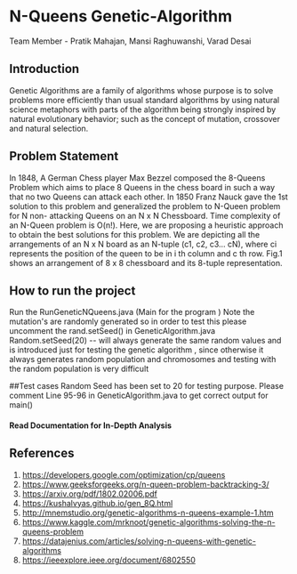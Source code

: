 # N-Queens Genetic-Algorithm
Team Member - Pratik Mahajan, Mansi Raghuwanshi, Varad Desai

## Introduction
Genetic Algorithms are a family of algorithms whose purpose is to solve problems more efficiently than usual standard algorithms by using natural science metaphors with parts of the algorithm being strongly inspired by natural evolutionary behavior; such as the concept of mutation, crossover and natural selection.

## Problem Statement
In 1848, A German Chess player Max Bezzel composed the 8-Queens Problem which aims to place 8 Queens in the chess board in such a way that no two Queens can attack each other. In 1850 Franz Nauck gave the 1st solution to this problem and generalized the problem to N-Queen problem for N non- attacking Queens on an N x N Chessboard. Time complexity of an N-Queen problem is O(n!). Here, we are proposing a heuristic approach to obtain the best solutions for this problem. We are depicting all the arrangements of an N x N board as an N-tuple (c1, c2, c3… cN), where ci represents the position of the queen to be in i th column and c th row. Fig.1 shows an arrangement of 8 x 8 chessboard and its 8-tuple representation.

## How to run the project
Run the RunGeneticNQueens.java (Main for the program )
Note the mutation's are randomly generated so in order to test this please uncomment the rand.setSeed() in GeneticAlgorithm.java 
Random.setSeed(20) -- will always generate the same random values and is introduced just for testing the genetic
algorithm , since otherwise it always generates random population and chromosomes and testing with the random population is very difficult

##Test cases 
Random Seed has been set to 20 for testing purpose. Please comment Line 95-96 in GeneticAlgorithm.java to get correct output for main()


#### Read Documentation for In-Depth Analysis


## References
1. https://developers.google.com/optimization/cp/queens
2. https://www.geeksforgeeks.org/n-queen-problem-backtracking-3/
3. https://arxiv.org/pdf/1802.02006.pdf
4. https://kushalvyas.github.io/gen_8Q.html
5. http://mnemstudio.org/genetic-algorithms-n-queens-example-1.htm
6. https://www.kaggle.com/mrknoot/genetic-algorithms-solving-the-n-queens-problem
7. https://datajenius.com/articles/solving-n-queens-with-genetic-algorithms
8. https://ieeexplore.ieee.org/document/6802550